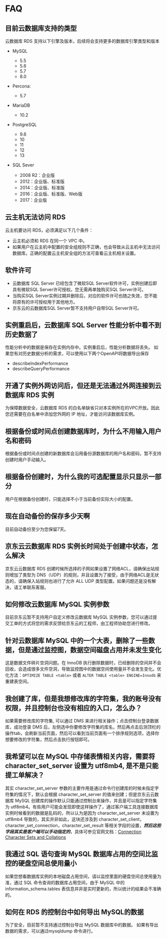 # FAQ
## 目前云数据库支持的类型
云数据库 RDS 支持以下引擎及版本，后续将会支持更多的数据库引擎类型和版本

- MySQL
    - 5.5
    - 5.6
    - 5.7
    - 8.0
  
- Percona:
    - 5.7
  
- MariaDB
    - 10.2
    
- PostgreSQL
    - 9.6
    - 10
    - 11
    - 12
    - 13

- SQL Sever
    - 2008 R2：企业版
    - 2012：企业版、标准版
    - 2014：企业版、标准版
    - 2016：企业版、标准版、Web版
    - 2017：企业版

## 云主机无法访问 RDS
云主机要访问 RDS，必须满足以下几个条件：
  - 云主机必须和 RDS 在同一个 VPC 中。
  - 如果用户在云主机中配置的安全组规则不正确，也会导致从云主机中无法访问数据库。正确的配置云主机安全组的方法可查看云主机相关设置。

## 软件许可
- 云数据库 SQL Server 已经包含了微软SQL Server软件许可，实例创建后即具有微软SQL Server许可授权。您无需再单独购买SQL Server许可。
- 当购买SQL Server实例过期并删除后，对应的软件许可也随之失效，您不能将原有的许可授权用于其他地方。
- 京东云的云数据库SQL Server暂不支持用户自带SQL Server许可。

## 实例重启后，云数据库 SQL Server 性能分析中看不到历史数据了
性能分析中的数据是保存在实例内存中。实例重启后，性能分析数据将丢失。 如果您有对历史数据分析的需求，可以使用以下两个OpenAPI将数据导出保存
- describeIndexPerformance
- describeQueryPerformance

## 开通了实例外网访问后，但还是无法通过外网连接到云数据库 RDS 实例
为保障数据安全，云数据库 RDS 的白名单缺省只对本实例所在的VPC开放。因此您还需要在白名单中添加您外网的 IP 地址，才能访问该数据库实例。

## 根据备份或时间点创建数据库时，为什么不用输入用户名和密码
根据备份或时间点创建的新数据库会沿用备份源数据库的用户名和密码，暂不支持创建时用户手动输入。

## 根据备份创建时，为什么我的可选配置显示只显示一部分
用户在根据备份创建时，只能选择不小于当前备份实际大小的配置。

## 现在自动备份的保存多少天啊
目前自动备份至少为您保留7天。

## 京东云云数据库 RDS 实例长时间处于创建中状态，怎么解决
京东云云数据库 RDS 创建时候所选择的子网如果设置了网络ACL，请确保出站规则增加了类型为 DNS（UDP）的规则，并且设置为了接受，由于网络ACL是无状态的，请确保入站规则也进行了允许 ALL UDP 类型配置。如果问题还是没有解决，请工单联系客服。

## 如何修改云数据库 MySQL 实例参数
目前京东云暂不支持用户自定义修改云数据库 MySQL 实例参数，您可以通过提交工单的方式将您的需求反馈给京东云的工程师，由工程师协助您进行修改。

## 针对云数据库 MySQL 中的一个大表，删除了一些数据，但是通过监控图，数据空间磁盘占用并未发生变化
这是数据文件碎片空洞问题。在 InnoDB 执行删除数据时，已经删除的空间并不会回收，会造成很多文件空洞，导致监控图中的数据空间使用量并不会发生变化。优化方法：`OPTIMIZE TABLE <table>` 或者 `ALTER TABLE <table> ENGINE=Innodb` 来重建表空间。

## 我创建了库，但是我想修改库的字符集，我的账号没有权限，并且控制台也没有相应的入口，怎么办？
如果需要修改库的字符集, 可以通过 DMS 来进行相关操作；点击控制台登录数据库，成功登录 DMS 后，左侧选中你要修改字符集的库名，然后再点击后测顶栏的操作tab，会刷新当前页面，然后可以看到当前页面有一个排序规则选项，选择你想要修改的字符集，然后点击执行按钮即可。

## 我希望可以在 MySQL 中存储表情相关内容，需要将 character_set_server 设置为 utf8mb4, 是不是只能提工单解决？
其实 character_set_server 参数的主要作用是通过命令行创建库的时候未指定字符集的情况下，默认会根据 character_set_server 的值来创建；但是京东云云数据库 MySQL 创建库的操作默认只能通过控制台来操作，并且是可以指定字符集为 utf8mb4。有些用户可能会发现即使这样操作了，通过客户端工具连接数据库实例时候看到的数据是乱码的，所以认为是因为 character_set_server 未设置为 utf8mb4 导致的，其实并非如此，这块还涉及到 character_set_client，character_set_connection，character_set_result 等相关字段的设置，***然后这些字段其实是客户端可以手动指定的***，具体可参见官网文档：[Connection Character Sets and Collations](https://dev.mysql.com/doc/refman/5.7/en/charset-connection.html)

## 我通过 SQL 语句查询 MySQL 数据库占用的空间比监控的硬盘空间总使用量小 
如果您想看数据库实例的本地磁盘占用空间，请以监控里面的硬盘空间总使用量为准，通过 SQL 命令查询的数据库占用空间，由于 MySQL 中的 information_schema.tables 表信息并非是实时更新的，所以统计的结果会不准确的。

## 如何在 RDS 的控制台中如何导出 MySQL的数据
为了安全，目前暂不支持通过控制台导出 MySQL 数据库中的数据。 如果有导出数据的需求，可以通过mysqldump 命令进行。

